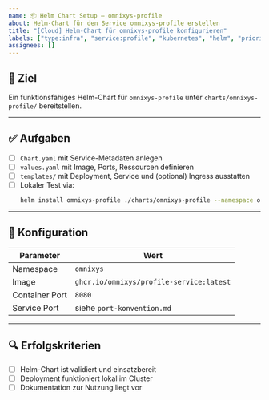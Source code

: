 ```yaml
---
name: 📦 Helm Chart Setup – omnixys-profile
about: Helm-Chart für den Service omnixys-profile erstellen
title: "[Cloud] Helm-Chart für omnixys-profile konfigurieren"
labels: ["type:infra", "service:profile", "kubernetes", "helm", "priority:high"]
assignees: []
---
```


## 🎯 Ziel

Ein funktionsfähiges Helm-Chart für `omnixys-profile` unter `charts/omnixys-profile/` bereitstellen.

---

## ✅ Aufgaben

- [ ] `Chart.yaml` mit Service-Metadaten anlegen
- [ ] `values.yaml` mit Image, Ports, Ressourcen definieren
- [ ] `templates/` mit Deployment, Service und (optional) Ingress ausstatten
- [ ] Lokaler Test via:
  ```bash
  helm install omnixys-profile ./charts/omnixys-profile --namespace omnixys
  ```

---

## 🔧 Konfiguration

| Parameter       | Wert                                            |
|----------------|--------------------------------------------------|
| Namespace       | `omnixys`                                       |
| Image           | `ghcr.io/omnixys/profile-service:latest`     |
| Container Port  | `8080`                                          |
| Service Port    | siehe `port-konvention.md`                      |

---

## 🔍 Erfolgskriterien

- [ ] Helm-Chart ist validiert und einsatzbereit
- [ ] Deployment funktioniert lokal im Cluster
- [ ] Dokumentation zur Nutzung liegt vor
